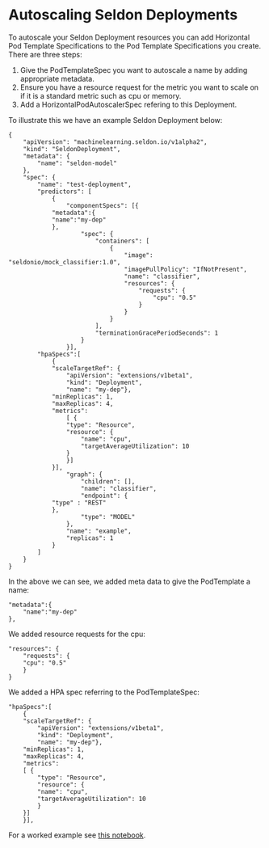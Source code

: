 # Autoscaling Seldon Deployments

To autoscale your Seldon Deployment resources you can add Horizontal Pod Template Specifications to the Pod Template Specifications you create. There are three steps:

  1. Give the PodTemplateSpec you want to autoscale a name by adding appropriate metadata.
  1. Ensure you have a resource request for the metric you want to scale on if it is a standard metric such as cpu or memory.
  1. Add a HorizontalPodAutoscalerSpec refering to this Deployment.

To illustrate this we have an example Seldon Deployment below:

```
{
    "apiVersion": "machinelearning.seldon.io/v1alpha2",
    "kind": "SeldonDeployment",
    "metadata": {
        "name": "seldon-model"
    },
    "spec": {
        "name": "test-deployment",
        "predictors": [
            {
                "componentSpecs": [{
		    "metadata":{
			"name":"my-dep"
		    },
                    "spec": {
                        "containers": [
                            {
                                "image": "seldonio/mock_classifier:1.0",
                                "imagePullPolicy": "IfNotPresent",
                                "name": "classifier",
                                "resources": {
                                    "requests": {
                                        "cpu": "0.5"
                                    }
                                }
                            }
                        ],
                        "terminationGracePeriodSeconds": 1
                    }
                }],
		"hpaSpecs":[
		    {
			"scaleTargetRef": {			    
			    "apiVersion": "extensions/v1beta1",
			    "kind": "Deployment",
			    "name": "my-dep"},
			"minReplicas": 1,
			"maxReplicas": 4,
			"metrics": 
			    [ {
				"type": "Resource",
				"resource": {
				    "name": "cpu",
				    "targetAverageUtilization": 10
				}
			    }]
		    }],
                "graph": {
                    "children": [],
                    "name": "classifier",
                    "endpoint": {
			"type" : "REST"
		    },
                    "type": "MODEL"
                },
                "name": "example",
                "replicas": 1
            }
        ]
    }
}

```

In the above we can see, we added meta data to give the PodTemplate a name:

```
"metadata":{
    "name":"my-dep"
},
```

We added resource requests for the cpu:
```
"resources": {
    "requests": {
	"cpu": "0.5"
    }
}
```

We added a HPA spec referring to the PodTemplateSpec:

```
"hpaSpecs":[
    {
	"scaleTargetRef": {			    
	    "apiVersion": "extensions/v1beta1",
	    "kind": "Deployment",
	    "name": "my-dep"},
	"minReplicas": 1,
	"maxReplicas": 4,
	"metrics": 
	[ {
	    "type": "Resource",
	    "resource": {
		"name": "cpu",
		"targetAverageUtilization": 10
	    }
	}]
    }], 
```

For a worked example see [this notebook](../examples/models/autoscaling/autoscaling_example.ipynb).
